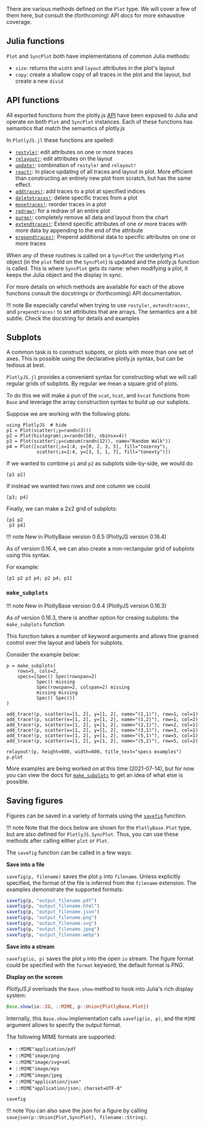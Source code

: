 <!-- TODO: create API docs from docstrings and add link below -->

There are various methods defined on the `Plot` type. We will cover a few of
them here, but consult the (forthcoming) API docs for more exhaustive coverage.

## Julia functions

`Plot` and `SyncPlot` both have implementations of common Julia methods:

- `size`: returns the `width` and `layout` attributes in the plot's layout
- `copy`: create a shallow copy of all traces in the plot and the layout, but
create a new `divid`

## API functions

All exported functions from the plotly.js
[API](https://plotly.com/javascript/plotlyjs-function-reference/) have been
exposed to Julia and operate on both `Plot` and `SyncPlot` instances. Each of
these functions has semantics that match the semantics of plotly.js

In `PlotlyJS.jl` these functions are spelled:

- [`restyle!`](https://plotly.com/javascript/plotlyjs-function-reference/#plotlyrestyle): edit attributes on one or more traces
- [`relayout!`](https://plotly.com/javascript/plotlyjs-function-reference/#plotlyrelayout): edit attributes on the layout
- [`update!`](https://plotly.com/javascript/plotlyjs-function-reference/#plotlyupdate): combination of `restyle!` and `relayout!`
- [`react!`](https://plotly.com/javascript/plotlyjs-function-reference/#plotlyreact): In place updating of all traces and layout in plot. More efficient than constructing an entirely new plot from scratch, but has the same effect.
- [`addtraces!`](https://plotly.com/javascript/plotlyjs-function-reference/#plotlyaddtraces): add traces to a plot at specified indices
- [`deletetraces!`](https://plotly.com/javascript/plotlyjs-function-reference/#plotlydeletetraces): delete specific traces from a plot
- [`movetraces!`](https://plotly.com/javascript/plotlyjs-function-reference/#plotlymovetraces): reorder traces in a plot
- [`redraw!`](https://plotly.com/javascript/plotlyjs-function-reference/#plotlyredraw): for a redraw of an entire plot
- [`purge!`](https://plotly.com/javascript/plotlyjs-function-reference/#plotlypurge): completely remove all data and layout from the chart
- [`extendtraces!`](https://plotly.com/javascript/plotlyjs-function-reference/#plotlyextendtraces): Extend specific attributes of one or more traces with more data by appending to the end of the attribute
- [`prependtraces!`](https://plotly.com/javascript/plotlyjs-function-reference/#plotlyprependtraces): Prepend additional data to specific attributes on one or more traces


When any of these routines is called on a `SyncPlot` the underlying `Plot`
object (in the `plot` field on the `SyncPlot`) is updated and the plotly.js
function is called. This is where `SyncPlot` gets its name: when modifying a
plot, it keeps the Julia object and the display in sync.

<!-- TODO: create API docs from docstrings and add link below -->

For more details on which methods are available for each of the above functions
consult the docstrings or (forthcoming) API documentation.

!!! note
    Be especially careful when trying to use `restyle!`, `extendtraces!`, and
    `prependtraces!` to set attributes that are arrays. The semantics are a bit
    subtle. Check the docstring for details and examples

## Subplots

A common task is to construct subpots, or plots with more than one set of axes.
This is possible using the declarative plotly.js syntax, but can be tedious at
best.

`PlotlyJS.jl` provides a convenient syntax for constructing what we will
call regular grids of subplots. By regular we mean a square grid of plots.

To do this we will make a pun of the `vcat`, `hcat`, and `hvcat` functions from
`Base` and leverage the array construction syntax to build up our subplots.

Suppose we are working with the following plots:

```@repl subplots
using PlotlyJS  # hide
p1 = Plot(scatter(;y=randn(3)))
p2 = Plot(histogram(;x=randn(50), nbinsx=4))
p3 = Plot(scatter(;y=cumsum(randn(12)), name="Random Walk"))
p4 = Plot([scatter(;x=1:4, y=[0, 2, 3, 5], fill="tozeroy"),
           scatter(;x=1:4, y=[3, 5, 1, 7], fill="tonexty")])
```

If we wanted to combine `p1` and `p2` as subplots side-by-side, we would do

```@example subplots
[p1 p2]
```

If instead we wanted two rows and one column we could

```@example subplots
[p3; p4]
```

Finally, we can make a 2x2 grid of subplots:

```@example subplots
[p1 p2
 p3 p4]
```

!!! note
    New in PlotlyBase version 0.6.5 (PlotlyJS version 0.16.4)


As of version 0.16.4, we can also create a non-rectangular grid of subplots using this syntax.

For example:

```@example subplots
[p1 p2 p3 p4; p2 p4; p1]
```

### `make_subplots`

!!! note
    New in PlotlyBase version 0.6.4 (PlotlyJS version 0.16.3)

As of version 0.16.3, there is another option for creaing subplots: the `make_subplots` function

This function takes a number of keyword arguments and allows fine grained control over the layout and labels for subplots.

Consider the example below:

```@example subplots
p = make_subplots(
    rows=5, cols=2,
    specs=[Spec() Spec(rowspan=2)
           Spec() missing
           Spec(rowspan=2, colspan=2) missing
           missing missing
           Spec() Spec()]
)

add_trace!(p, scatter(x=[1, 2], y=[1, 2], name="(1,1)"), row=1, col=1)
add_trace!(p, scatter(x=[1, 2], y=[1, 2], name="(1,2)"), row=1, col=2)
add_trace!(p, scatter(x=[1, 2], y=[1, 2], name="(2,1)"), row=2, col=1)
add_trace!(p, scatter(x=[1, 2], y=[1, 2], name="(3,1)"), row=3, col=1)
add_trace!(p, scatter(x=[1, 2], y=[1, 2], name="(5,1)"), row=5, col=1)
add_trace!(p, scatter(x=[1, 2], y=[1, 2], name="(5,2)"), row=5, col=2)

relayout!(p, height=600, width=600, title_text="specs examples")
p.plot
```

More examples are being worked on at this time (2021-07-14), but for now you can view the docs for [`make_subplots`](@ref) to get an idea of what else is possible.

## Saving figures

Figures can be saved in a variety of formats using the [`savefig`](@ref) function.

!!! note
    Note that the docs below are shown for the `PlotlyBase.Plot` type, but are also defined for `PlotlyJS.SyncPlot`.
    Thus, you can use these methods after calling either `plot` or `Plot`.

The `savefig` function can be called in a few ways:

**Save into a file**

`savefig(p, filename)` saves the plot `p` into `filename`.
Unless explicitly specified, the format of the file is inferred from the `filename` extension.
The examples demonstrate the supported formats:

```julia
savefig(p, "output_filename.pdf")
savefig(p, "output_filename.html")
savefig(p, "output_filename.json")
savefig(p, "output_filename.png")
savefig(p, "output_filename.svg")
savefig(p, "output_filename.jpeg")
savefig(p, "output_filename.webp")
```

**Save into a stream**

`savefig(io, p)` saves the plot `p` into the open `io` stream.
The figure format could be specified with the `format` keyword, the default format is *PNG*.

**Display on the screen**

*PlotlyJS.jl* overloads the `Base.show` method to hook into Julia's rich display system:
```julia
Base.show(io::IO, ::MIME, p::Union{PlotlyBase.Plot})
```
Internally, this `Base.show` implementation calls `savefig(io, p)`,
and the `MIME` argument allows to specify the output format.

The following MIME formats are supported:
 * `::MIME"application/pdf`
* `::MIME"image/png`
* `::MIME"image/svg+xml`
* `::MIME"image/eps`
* `::MIME"image/jpeg`
* `::MIME"application/json"`
* `::MIME"application/json; charset=UTF-8"`

```@docs
savefig
```
!!! note
    You can also save the json for a figure by calling
    `savejson(p::Union{Plot,SyncPlot}, filename::String)`.
